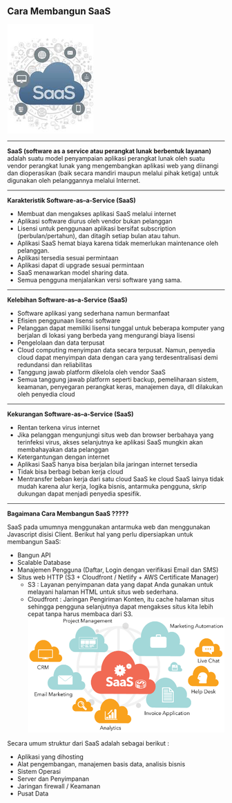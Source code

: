 ## Cara Membangun SaaS
![alt text](https://github.com/EnjangDwiKartini/tct/blob/master/images/SaaS-1.jpg "Saas")
***
**SaaS (software as a service atau perangkat lunak berbentuk layanan)** adalah suatu model penyampaian aplikasi perangkat lunak
 oleh suatu vendor perangkat lunak yang mengembangkan aplikasi web yang diinangi dan dioperasikan (baik secara mandiri maupun melalui
 pihak ketiga) untuk digunakan oleh pelanggannya melalui Internet. 

 ---

**Karakteristik Software-as–a-Service (SaaS)**
- Membuat dan mengakses aplikasi SaaS melalui internet
- Aplikasi software diurus oleh vendor bukan pelanggan
- Lisensi untuk penggunaan aplikasi bersifat subscription (perbulan/pertahun), dan ditagih setiap bulan atau tahun.
- Aplikasi SaaS hemat biaya karena tidak memerlukan maintenance oleh pelanggan.
- Aplikasi tersedia sesuai permintaan
- Aplikasi dapat di upgrade sesuai permintaan
- SaaS menawarkan model sharing data. 
- Semua pengguna menjalankan versi software yang sama.

---

**Kelebihan Software-as–a-Service (SaaS)**
- Software aplikasi yang sederhana namun bermanfaat 
- Efisien penggunaan lisensi software 
- Pelanggan dapat memiliki lisensi tunggal untuk beberapa komputer yang berjalan di lokasi yang berbeda yang mengurangi biaya lisensi
- Pengelolaan dan data terpusat 
- Cloud computing  menyimpan data secara terpusat. Namun, penyedia cloud dapat menyimpan data dengan cara yang terdesentralisasi demi redundansi dan reliabilitas
- Tanggung jawab platform dikelola oleh vendor SaaS 
- Semua tanggung jawab platform seperti backup, pemeliharaan sistem, keamanan, penyegaran perangkat keras, manajemen daya, dll dilakukan oleh penyedia cloud

---

**Kekurangan Software-as–a-Service (SaaS)**
- Rentan terkena virus internet 
- Jika pelanggan mengunjungi situs web dan browser berbahaya yang terinfeksi virus, akses selanjutnya ke aplikasi SaaS mungkin akan membahayakan data pelanggan
- Ketergantungan dengan internet 
- Aplikasi SaaS hanya bisa berjalan bila jaringan internet tersedia
- Tidak bisa berbagi beban kerja cloud 
- Mentransfer beban kerja dari satu cloud SaaS ke cloud SaaS lainya tidak mudah karena alur kerja, logika bisnis, antarmuka pengguna, skrip dukungan dapat menjadi penyedia spesifik.

---

**Bagaimana Cara Membangun SaaS ?????**

SaaS pada umumnya menggunakan antarmuka web dan menggunakan Javascript disisi Client. 
Berikut hal yang perlu dipersiapkan untuk membangun SaaS:
- Bangun API 
- Scalable Database 
- Manajemen Pengguna (Daftar, Login dengan verifikasi Email dan SMS)
- Situs web HTTP (S3 + Cloudfront / Netlify + AWS Certificate Manager)
	* S3 : Layanan penyimpanan data yang dapat Anda gunakan untuk melayani halaman HTML untuk situs web sederhana.
	* Cloudfront :  Jaringan Pengiriman Konten, itu cache halaman situs sehingga pengguna selanjutnya dapat mengakses situs kita lebih cepat tanpa harus membaca dari S3. 
![alt text](https://github.com/EnjangDwiKartini/tct/blob/master/images/SaaS-2.png "SaaS")

Secara umum struktur dari SaaS adalah sebagai berikut :
* Aplikasi yang dihosting 
* Alat pengembangan, manajemen basis data, analisis bisnis 
* Sistem Operasi 
* Server dan Penyimpanan 
* Jaringan firewall / Keamanan 
* Pusat Data
